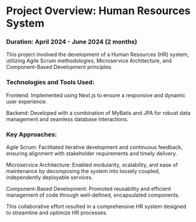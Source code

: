 # Project Overview: Human Resources System
### Duration: April 2024 - June 2024 (2 months)

This project involved the development of a Human Resources (HR) system, utilizing Agile Scrum methodologies, Microservice Architecture, and Component-Based Development principles.

### Technologies and Tools Used:

Frontend: Implemented using Next.js to ensure a responsive and dynamic user experience.

Backend: Developed with a combination of MyBatis and JPA for robust data management and seamless database interactions.

### Key Approaches:

Agile Scrum: Facilitated iterative development and continuous feedback, ensuring alignment with stakeholder requirements and timely delivery.

Microservice Architecture: Enabled modularity, scalability, and ease of maintenance by decomposing the system into loosely coupled, independently deployable services.

Component-Based Development: Promoted reusability and efficient management of code through well-defined, encapsulated components.


This collaborative effort resulted in a comprehensive HR system designed to streamline and optimize HR processes.
